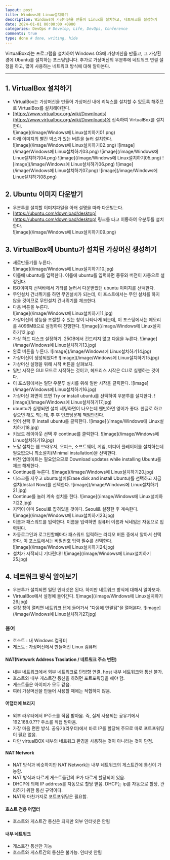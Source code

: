 ```yaml
---
layout: post
title: Windows에 Linux설치하기
description: Windows에 가상머신을 만들어 Linux를 설치하고, 네트워크를 설정하기
date: 2024-01-01 00:00:00 +0900
categories: DevOps # Develop, Life, DevOps, Conference
comments: true
type: done # done, writing, hide
---
```


VirtualBox라는 프로그램을 설치하여 Windows OS에 가상머신을 만들고, 그 가상환경에 Ubuntu를 설치하는 포스팅입니다.
추가로 가상머신의 우분투에 네트워크 연결 설정을 하고, 많이 사용하는 네트워크 방식에 대해 알아본다.

---

## 1. VirtualBox 설치하기

- VirtualBox는 가상머신을 만들어 가상머신 내에 리눅스를 설치할 수 있도록 해주므로 VirtualBox를 설치해야한다.
- [https://www.virtualbox.org/wiki/Downloads](https://www.virtualbox.org/wiki/Downloads)에 접속하여 VirtualBox를 설치한다.  
  ![image](/image/Windows에 Linux설치하기01.png)
- 아래 이미지의 빨간 박스가 있는 버튼을 눌러 설치한다.  
  ![image](/image/Windows에 Linux설치하기02.png)
  ![image](/image/Windows에 Linux설치하기03.png)
  ![image](/image/Windows에 Linux설치하기04.png)
  ![image](/image/Windows에 Linux설치하기05.png)
  ![image](/image/Windows에 Linux설치하기06.png)
  ![image](/image/Windows에 Linux설치하기07.png)
  ![image](/image/Windows에 Linux설치하기08.png)

## 2. Ubuntu 이미지 다운받기

- 우분투를 설치할 이미지파일을 아래 설명을 따라 다운받는다.
- [https://ubuntu.com/download/desktop](https://ubuntu.com/download/desktop) 링크를 타고 이동하여 우분투를 설치한다.  
  ![image](/image/Windows에 Linux설치하기09.png)

## 3. VirtualBox에 Ubuntu가 설치된 가상머신 생성하기

- 새로만들기를 누른다.  
  ![image](/image/Windows에 Linux설치하기10.jpg)
- 이름에 ubuntu를 입력한다. 이름에 ubuntu를 입력하면 종류와 버전이 자동으로 설정된다.
- ISO이미지 선택바에서 기타를 눌러서 다운받았던 ubuntu 이미지를 선택한다.
- 무인설치 건너뛰기를 하면 무인설치가 되는데, 이 포스트에서는 무인 설치를 하지 않을 것이므로 무인설치 건너뛰기를 체크한다.
- 다음 버튼을 누른다.  
  ![image](/image/Windows에 Linux설치하기11.jpg)
- 가상머신의 성능을 조절할 수 있는 창이 나타나게 되는데, 이 포스팅에서는 메모리를 4096MB으로 설정하여 진행한다.
  ![image](/image/Windows에 Linux설치하기12.jpg)
- 가상 하드 디스크 설정하기. 25GB에서 건드리지 않고 다음을 누른다.
  ![image](/image/Windows에 Linux설치하기13.jpg)
- 완료 버튼을 누른다.
  ![image](/image/Windows에 Linux설치하기14.jpg)
- 가상머신이 생성되었다!!
  ![image](/image/Windows에 Linux설치하기15.jpg)
- 가상머신 실행을 위해 시작 버튼을 살펴보자.
- 일반 시작은 GUI 모드로 시작하는 것이고, 헤드리스 시작은 CLI로 실행하는 것이다.
- 이 포스팅에서는 일단 우분투 설치를 위해 일반 시작을 클릭한다.
  ![image](/image/Windows에 Linux설치하기16.jpg)
- 가상머신 화면이 뜨면 Try or install ubuntu를 선택하여 우분투를 설치한다.
  ![image](/image/Windows에 Linux설치하기17.jpg)
- ubuntu가 실행되면 설치 세팅화면이 나오는데 웬만하면 영어가 좋다. 한글로 하고싶으면 해도 되는데, 추 후 인코딩문제 책임안진다.
- 언어 선택 후 install ubuntu를 클릭한다.
  ![image](/image/Windows에 Linux설치하기18.jpg)
- 키보드 레이아웃 선택 후 continue를 클릭한다.
  ![image](/image/Windows에 Linux설치하기19.jpg)
- 노말 설치는 웹 브라우저, 오피스, 소프트웨어, 게임, 미디어 플레이어를 설치하는데 필요없으니 최소설치(Minimal installation)을 선택한다.
- 버전 업데이트는 필요없으므로 Download updates while installing Ubuntu를 체크 해제한다.
- Continue를 누른다.
  ![image](/image/Windows에 Linux설치하기20.jpg)
- 디스크를 지우고 ubuntu설치(Erase disk and install Ubuntu)를 선택하고 지금설치(Install Now)를 선택한다.
  ![image](/image/Windows에 Linux설치하기21.jpg)
- Continue를 눌러 계속 설치를 한다.
  ![image](/image/Windows에 Linux설치하기22.jpg)
- 지역이 아마 Seoul로 잡혀있을 것이다. Seoul로 설정한 후 계속한다.  
  ![image](/image/Windows에 Linux설치하기23.jpg)
- 이름과 패스워드를 입력한다. 이름을 입력하면 컴퓨터 이름과 닉네임은 자동으로 입력된다.
- 자동로그인과 로그인할때마다 패스워드 입력하는 라디오 버튼 중에서 알아서 선택한다. 이 포스트에서는 비밀번호 입력 필수를 선택한다.  
  ![image](/image/Windows에 Linux설치하기24.jpg)
- 설치가 시작되니 기다린다!!
  ![image](/image/Windows에 Linux설치하기25.jpg)

## 4. 네트워크 방식 알아보기

- 우분투가 설치되면 일단 인터넷은 된다. 하지만 네트워크 방식에 대해서 알아보자.
- VirtualBox에서 설정에 들어간다.
  ![image](/image/Windows에 Linux설치하기26.jpg)
- 설정 창이 열리면 네트워크 탭에 들어가서 "다음에 연결됨"을 열어본다.
  ![image](/image/Windows에 Linux설치하기27.jpg)

### 용어

- 호스트 : 내 Windows 컴퓨터
- 게스트 : 가상머신에서 만들어진 Linux 컴퓨터

#### NAT(Network Address Traslation / 네트워크 주소 변환)

- 내부 네트워크에서 외부 네트워크로 단방향 연결. host 내부 네트워크와 통신 불가.
- 호스트와 내부 게스트간 통신을 하려면 포트포워딩을 해야 함.
- 게스트들은 아이피가 모두 같음.
- 여러 가상머신을 만들어 사용할 때에는 적합하지 않음.

#### 어댑터에 브리지

- 외부 라우터에서 IP주소를 직접 받아옴. 즉, 실제 사용되는 공유기에서 192.168.0.??? 주소를 직접 받아옴.
- 가장 마음 편한 방식. 공유기(라우터)에서 바로 IP를 할당해 주므로 따로 포트포워딩이 필요 없음.
- 다만 virtualBOX 내부의 네트워크 환경을 사용하는 것이 아니라는 것이 단점.

#### NAT Network

- NAT 방식과 비슷하지만 NAT Network는 내부 네트워크의 게스트간에 통신이 가능함.
- NAT 방식과 다르게 게스트들간의 IP가 다르게 할당되어 있음.
- DHCP에 의해 IP address를 자동으로 할당 받음. DHCP는 ip를 자동으로 할당, 관리하기 위한 통신 규약이다.
- NAT와 마찬가지로 포트포워딩은 필요함.

#### 호스트 전용 어댑터

- 호스트와 게스트간 통신은 되지만 외부 인터넷은 안됨

#### 내부 네트워크

- 게스트간 통신만 가능
- 호스트와 게스트간의 통신은 불가능. 인터넷 안됨
